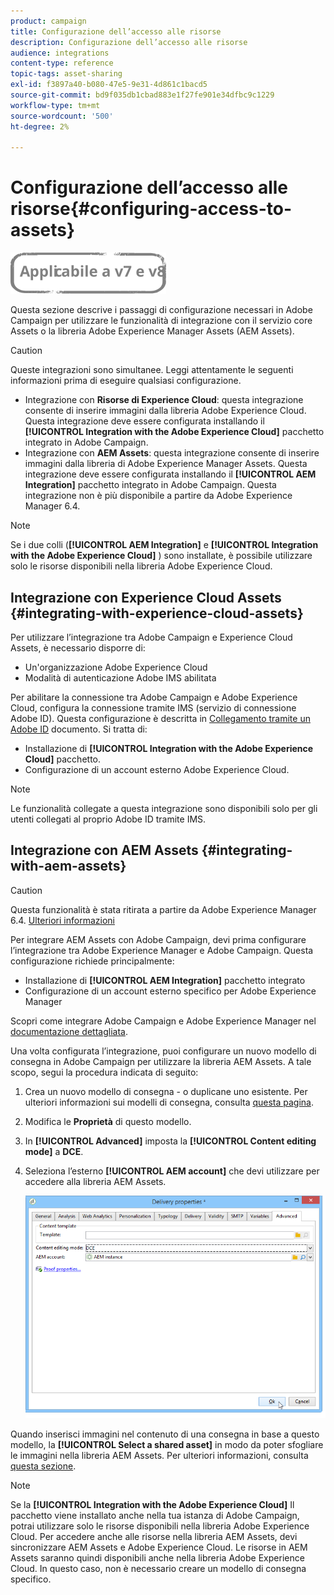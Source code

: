 ```yaml
---
product: campaign
title: Configurazione dell’accesso alle risorse
description: Configurazione dell’accesso alle risorse
audience: integrations
content-type: reference
topic-tags: asset-sharing
exl-id: f3897a40-b080-47e5-9e31-4d861c1bacd5
source-git-commit: bd9f035db1cbad883e1f27fe901e34dfbc9c1229
workflow-type: tm+mt
source-wordcount: '500'
ht-degree: 2%

---
```


# Configurazione dell’accesso alle risorse{#configuring-access-to-assets}

![](../../assets/common.svg)

Questa sezione descrive i passaggi di configurazione necessari in Adobe Campaign per utilizzare le funzionalità di integrazione con il servizio core Assets o la libreria Adobe Experience Manager Assets (AEM Assets).

>[!CAUTION]
>
>Queste integrazioni sono simultanee. Leggi attentamente le seguenti informazioni prima di eseguire qualsiasi configurazione.

* Integrazione con **Risorse di Experience Cloud**: questa integrazione consente di inserire immagini dalla libreria Adobe Experience Cloud. Questa integrazione deve essere configurata installando il **[!UICONTROL Integration with the Adobe Experience Cloud]** pacchetto integrato in Adobe Campaign.
* Integrazione con **AEM Assets**: questa integrazione consente di inserire immagini dalla libreria di Adobe Experience Manager Assets. Questa integrazione deve essere configurata installando il **[!UICONTROL AEM Integration]** pacchetto integrato in Adobe Campaign. Questa integrazione non è più disponibile a partire da Adobe Experience Manager 6.4.

>[!NOTE]
>
>Se i due colli (**[!UICONTROL AEM Integration]** e **[!UICONTROL Integration with the Adobe Experience Cloud]** ) sono installate, è possibile utilizzare solo le risorse disponibili nella libreria Adobe Experience Cloud.

## Integrazione con Experience Cloud Assets {#integrating-with-experience-cloud-assets}

Per utilizzare l’integrazione tra Adobe Campaign e Experience Cloud Assets, è necessario disporre di:

* Un&#39;organizzazione Adobe Experience Cloud
* Modalità di autenticazione Adobe IMS abilitata

Per abilitare la connessione tra Adobe Campaign e Adobe Experience Cloud, configura la connessione tramite IMS (servizio di connessione Adobe ID). Questa configurazione è descritta in [Collegamento tramite un Adobe ID](../../integrations/using/about-adobe-id.md) documento. Si tratta di:

* Installazione di **[!UICONTROL Integration with the Adobe Experience Cloud]** pacchetto.
* Configurazione di un account esterno Adobe Experience Cloud.

>[!NOTE]
>
>Le funzionalità collegate a questa integrazione sono disponibili solo per gli utenti collegati al proprio Adobe ID tramite IMS.

## Integrazione con AEM Assets {#integrating-with-aem-assets}


>[!CAUTION]
>
>Questa funzionalità è stata ritirata a partire da Adobe Experience Manager 6.4. [Ulteriori informazioni](https://experienceleague.adobe.com/docs/experience-manager-64/release-notes/deprecated-removed-features.html?lang=en#removed-features)

Per integrare AEM Assets con Adobe Campaign, devi prima configurare l’integrazione tra Adobe Experience Manager e Adobe Campaign. Questa configurazione richiede principalmente:

* Installazione di **[!UICONTROL AEM Integration]** pacchetto integrato
* Configurazione di un account esterno specifico per Adobe Experience Manager

Scopri come integrare Adobe Campaign e Adobe Experience Manager nel [documentazione dettagliata](../../integrations/using/about-adobe-experience-manager.md).

Una volta configurata l’integrazione, puoi configurare un nuovo modello di consegna in Adobe Campaign per utilizzare la libreria AEM Assets. A tale scopo, segui la procedura indicata di seguito:

1. Crea un nuovo modello di consegna - o duplicane uno esistente. Per ulteriori informazioni sui modelli di consegna, consulta [questa pagina](../../delivery/using/about-templates.md).
1. Modifica le **Proprietà** di questo modello.
1. In **[!UICONTROL Advanced]** imposta la **[!UICONTROL Content editing mode]** a **DCE**.
1. Seleziona l’esterno **[!UICONTROL AEM account]** che devi utilizzare per accedere alla libreria AEM Assets.

   ![](assets/dam_aem_assets1.png)

Quando inserisci immagini nel contenuto di una consegna in base a questo modello, la **[!UICONTROL Select a shared asset]** in modo da poter sfogliare le immagini nella libreria AEM Assets. Per ulteriori informazioni, consulta [questa sezione](../../integrations/using/inserting-a-shared-asset.md).

>[!NOTE]
>
>Se la **[!UICONTROL Integration with the Adobe Experience Cloud]** Il pacchetto viene installato anche nella tua istanza di Adobe Campaign, potrai utilizzare solo le risorse disponibili nella libreria Adobe Experience Cloud. Per accedere anche alle risorse nella libreria AEM Assets, devi sincronizzare AEM Assets e Adobe Experience Cloud. Le risorse in AEM Assets saranno quindi disponibili anche nella libreria Adobe Experience Cloud. In questo caso, non è necessario creare un modello di consegna specifico.

